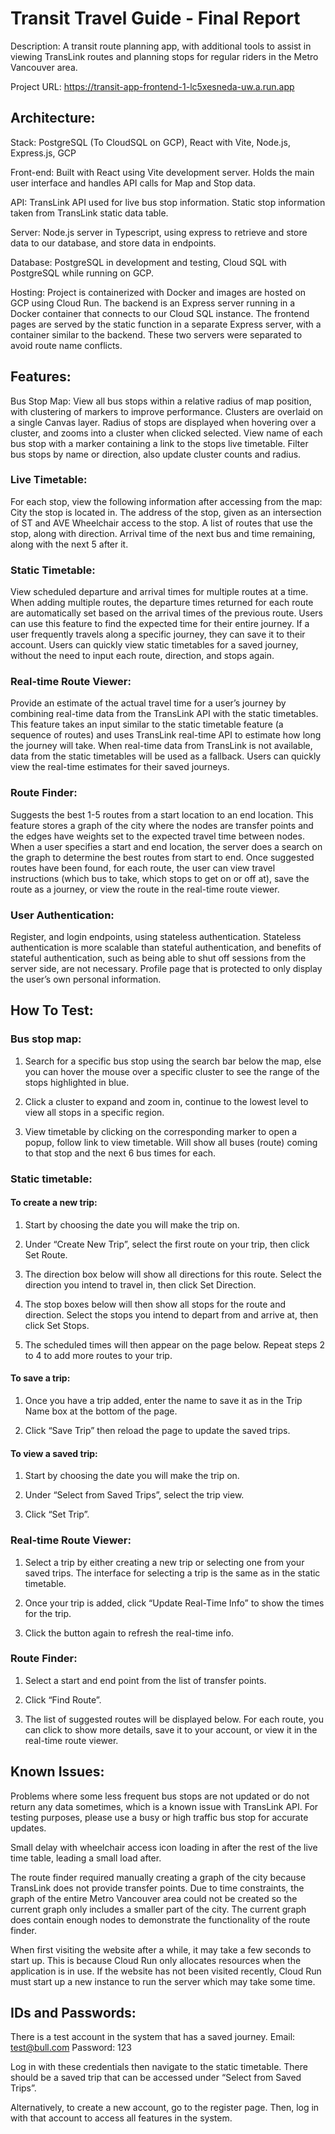 # Transit Travel Guide - Final Report

Description: A transit route planning app, with additional tools to assist in viewing TransLink routes and planning stops for regular riders in the Metro Vancouver area.

Project URL: https://transit-app-frontend-1-lc5xesneda-uw.a.run.app

## Architecture:

Stack: PostgreSQL (To CloudSQL on GCP), React with Vite, Node.js, Express.js, GCP 

Front-end: Built with React using Vite development server. Holds the main user interface and handles API calls for Map and Stop data.

API: TransLink API used for live bus stop information. Static stop information taken from TransLink static data table.

Server: Node.js server in Typescript, using express to retrieve and store data to our database, and store data in endpoints.

Database: PostgreSQL in development and testing, Cloud SQL with PostgreSQL while running on GCP.

Hosting: Project is containerized with Docker and images are hosted on GCP using Cloud Run. The backend is an Express server running in a Docker container that connects to our Cloud SQL instance. The frontend pages are served by the static function in a separate Express server, with a container similar to the backend. These two servers were separated to avoid route name conflicts.


## Features:

Bus Stop Map:
View all bus stops within a relative radius of map position, with clustering of markers to improve performance. Clusters are overlaid on a single Canvas layer.
Radius of stops are displayed when hovering over a cluster, and zooms into a cluster when clicked selected.
View name of each bus stop with a marker containing a link to the stops live timetable.
Filter bus stops by name or direction, also update cluster counts and radius.



### Live Timetable:
For each stop, view the following information after accessing from the map:
City the stop is located in.
The address of the stop, given as an intersection of ST and AVE
Wheelchair access to the stop.
A list of routes that use the stop, along with direction.
Arrival time of the next bus and time remaining, along with the next 5 after it.

### Static Timetable:
View scheduled departure and arrival times for multiple routes at a time.
When adding multiple routes, the departure times returned for each route are automatically set based on the arrival times of the previous route.
Users can use this feature to find the expected time for their entire journey.
If a user frequently travels along a specific journey, they can save it to their account.
Users can quickly view static timetables for a saved journey, without the need to input each route, direction, and stops again.

### Real-time Route Viewer:
Provide an estimate of the actual travel time for a user’s journey by combining real-time data from the TransLink API with the static timetables.
This feature takes an input similar to the static timetable feature (a sequence of routes) and uses TransLink real-time API to estimate how long the journey will take.
When real-time data from TransLink is not available, data from the static timetables will be used as a fallback.
Users can quickly view the real-time estimates for their saved journeys.

### Route Finder:
Suggests the best 1-5 routes from a start location to an end location.
This feature stores a graph of the city where the nodes are transfer points and the edges have weights set to the expected travel time between nodes.
When a user specifies a start and end location, the server does a search on the graph to determine the best routes from start to end.
Once suggested routes have been found, for each route, the user can view travel instructions (which bus to take, which stops to get on or off at), save the route as a journey, or view the route in the real-time route viewer.

### User Authentication:
Register, and login endpoints, using stateless authentication. Stateless authentication is more scalable than stateful authentication, and benefits of stateful authentication, such as being able to shut off sessions from the server side, are not necessary.
Profile page that is protected to only display the user’s own personal information.



## How To Test:

### Bus stop map: 

1. Search for a specific bus stop using the search bar below the map, else you can hover the mouse over a specific cluster to see the range of the stops highlighted in blue.

2. Click a cluster to expand and zoom in, continue to the lowest level to view all stops in a specific region.

3. View timetable by clicking on the corresponding marker to open a popup, follow link to view timetable. Will show all buses (route) coming to that stop and the next 6 bus times for each. 

### Static timetable:

#### To create a new trip:

1. Start by choosing the date you will make the trip on.

2. Under “Create New Trip”, select the first route on your trip, then click Set Route.

3. The direction box below will show all directions for this route. Select the direction you intend to travel in, then click Set Direction.

4. The stop boxes below will then show all stops for the route and direction. Select the stops you intend to depart from and arrive at, then click Set Stops.

5. The scheduled times will then appear on the page below. Repeat steps 2 to 4 to add more routes to your trip.

#### To save a trip:

1. Once you have a trip added, enter the name to save it as in the Trip Name box at the bottom of the page.

2. Click “Save Trip” then reload the page to update the saved trips.

#### To view a saved trip:

1. Start by choosing the date you will make the trip on.

2. Under “Select from Saved Trips”, select the trip view.

3. Click “Set Trip”.

### Real-time Route Viewer:

1. Select a trip by either creating a new trip or selecting one from your saved trips. The interface for selecting a trip is the same as in the static timetable.

2. Once your trip is added, click “Update Real-Time Info” to show the times for the trip.

3. Click the button again to refresh the real-time info.

### Route Finder:

1. Select a start and end point from the list of transfer points.

2. Click “Find Route”.

3. The list of suggested routes will be displayed below. For each route, you can click to show more details, save it to your account, or view it in the real-time route viewer.


## Known Issues:

Problems where some less frequent bus stops are not updated or do not return any data sometimes, which is a known issue with TransLink API. For testing purposes, please use a busy or high traffic bus stop for accurate updates.

Small delay with wheelchair access icon loading in after the rest of the live time table, leading a small load after. 

The route finder required manually creating a graph of the city because TransLink does not provide transfer points. Due to time constraints, the graph of the entire Metro Vancouver area could not be created so the current graph only includes a smaller part of the city. The current graph does contain enough nodes to demonstrate the functionality of the route finder.

When first visiting the website after a while, it may take a few seconds to start up. This is because Cloud Run only allocates resources when the application is in use. If the website has not been visited recently, Cloud Run must start up a new instance to run the server which may take some time.


## IDs and Passwords: 

There is a test account in the system that has a saved journey.
Email: test@bull.com
Password: 123

Log in with these credentials then navigate to the static timetable. There should be a saved trip that can be accessed under “Select from Saved Trips”.

Alternatively, to create a new account, go to the register page. Then, log in with that account to access all features in the system.
